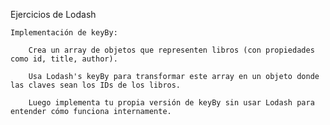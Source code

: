 Ejercicios de Lodash

    Implementación de keyBy:

        Crea un array de objetos que representen libros (con propiedades como id, title, author).

        Usa Lodash's keyBy para transformar este array en un objeto donde las claves sean los IDs de los libros.

        Luego implementa tu propia versión de keyBy sin usar Lodash para entender cómo funciona internamente.